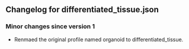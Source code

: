## Changelog for differentiated_tissue.json

### Minor changes since version 1
* Renmaed the original profile named organoid to differentiated_tissue.
